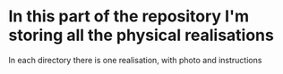# In this part of the repository I'm storing all the physical realisations
In each directory there is one realisation, with photo and instructions
